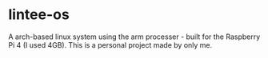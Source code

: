 # lintee-os
A arch-based linux system using the arm processer - built for the Raspberry Pi 4 (I used 4GB). This is a personal project made by only me. 
